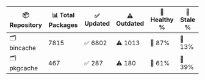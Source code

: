 | 📦 Repository | 📊 Total Packages | ✅ Updated | ⚠️ Outdated | 💚 Healthy % | 🔴 Stale % |
|---------------|-------------------|------------|-------------|-------------|------------|
| 🗂️ bincache | 7815 | ✅ 6802 | ⚠️ 1013 | 💚 87% | 🔴 13% |
| 🗂️ pkgcache | 467 | ✅ 287 | ⚠️ 180 | 💚 61% | 🔴 39% |
